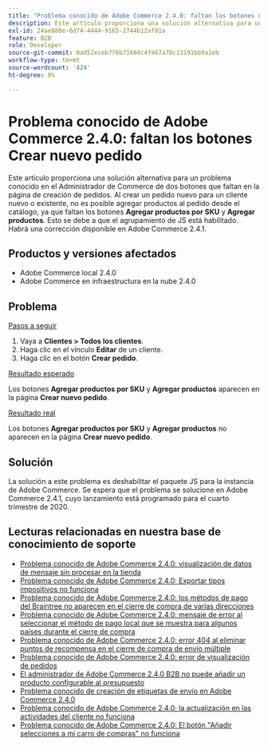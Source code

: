 ```yaml
---
title: "Problema conocido de Adobe Commerce 2.4.0: faltan los botones Crear nuevo pedido"
description: Este artículo proporciona una solución alternativa para un problema conocido en el Administrador de Commerce de dos botones que faltan en la página de creación de pedidos. Al crear un pedido nuevo para un cliente nuevo o existente, no es posible añadir productos al pedido desde el catálogo, ya que faltan los botones **Añadir productos por SKU** y **Añadir productos**. Esto se debe a que el agrupamiento de JS está habilitado. Habrá una corrección disponible en Adobe Commerce 2.4.1.
exl-id: 24ae880e-6d74-4444-9165-2744b12af81a
feature: B2B
role: Developer
source-git-commit: 0ad52eceb776b71604c4f467a70c13191bb9a1eb
workflow-type: tm+mt
source-wordcount: '424'
ht-degree: 0%

---
```


# Problema conocido de Adobe Commerce 2.4.0: faltan los botones Crear nuevo pedido

Este artículo proporciona una solución alternativa para un problema conocido en el Administrador de Commerce de dos botones que faltan en la página de creación de pedidos. Al crear un pedido nuevo para un cliente nuevo o existente, no es posible agregar productos al pedido desde el catálogo, ya que faltan los botones **Agregar productos por SKU** y **Agregar productos**. Esto se debe a que el agrupamiento de JS está habilitado. Habrá una corrección disponible en Adobe Commerce 2.4.1.

## Productos y versiones afectados

* Adobe Commerce local 2.4.0
* Adobe Commerce en infraestructura en la nube 2.4.0

## Problema

<u>Pasos a seguir</u>

1. Vaya a **Clientes > Todos los clientes**.
1. Haga clic en el vínculo **Editar** de un cliente.
1. Haga clic en el botón **Crear pedido**.

<u>Resultado esperado</u>

Los botones **Agregar productos por SKU** y **Agregar productos** aparecen en la página **Crear nuevo pedido**.

<u>Resultado real</u>

Los botones **Agregar productos por SKU** y **Agregar productos** no aparecen en la página **Crear nuevo pedido**.

## Solución

La solución a este problema es deshabilitar el paquete JS para la instancia de Adobe Commerce. Se espera que el problema se solucione en Adobe Commerce 2.4.1, cuyo lanzamiento está programado para el cuarto trimestre de 2020.

## Lecturas relacionadas en nuestra base de conocimiento de soporte

* [Problema conocido de Adobe Commerce 2.4.0: visualización de datos de mensaje sin procesar en la tienda](/help/troubleshooting/storefront/magento-2-4-0-issue-storefront-raw-message-data-display.md)
* [Problema conocido de Adobe Commerce 2.4.0: Exportar tipos impositivos no funciona](/help/troubleshooting/miscellaneous/magento-2-4-0-known-issue-export-tax-rates-does-not-work.md)
* [Problema conocido de Adobe Commerce 2.4.0: los métodos de pago del Braintree no aparecen en el cierre de compra de varias direcciones](/help/troubleshooting/payments/magento-2-4-0-braintree-not-in-multiple-addresses-checkout.md)
* [Problema conocido de Adobe Commerce 2.4.0: mensaje de error al seleccionar el método de pago local que se muestra para algunos países durante el cierre de compra](/help/troubleshooting/payments/magento-2-4-0-checkout-error-selecting-local-payments.md)
* [Problema conocido de Adobe Commerce 2.4.0: error 404 al eliminar puntos de recompensa en el cierre de compra de envío múltiple](/help/troubleshooting/storefront/magento-2-4-0-404-error-removing-rewards-points-on-multi-shipping-checkout.md)
* [Problema conocido de Adobe Commerce 2.4.0: error de visualización de pedidos](/help/troubleshooting/storefront/magento-2-4-0-known-issue-orders-display-error.md)
* [El administrador de Adobe Commerce 2.4.0 B2B no puede añadir un producto configurable al presupuesto](/help/troubleshooting/miscellaneous/magento-2-4-0-b2b-admin-can-t-add-configurable-product-to-quote.md)
* [Problema conocido de creación de etiquetas de envío en Adobe Commerce 2.4.0](/help/troubleshooting/known-issues-patches-attached/shipping-labels-creation-known-issue-in-magento-2-4-0.md)
* [Problema conocido de Adobe Commerce 2.4.0: la actualización en las actividades del cliente no funciona](/help/troubleshooting/miscellaneous/magento-2-4-0-refresh-on-customer-activities-does-not-work.md)
* [Problema conocido de Adobe Commerce 2.4.0: El botón &quot;Añadir selecciones a mi carro de compras&quot; no funciona](/help/troubleshooting/miscellaneous/magento-2-4-0-add-selections-to-my-cart-does-not-work.md)
